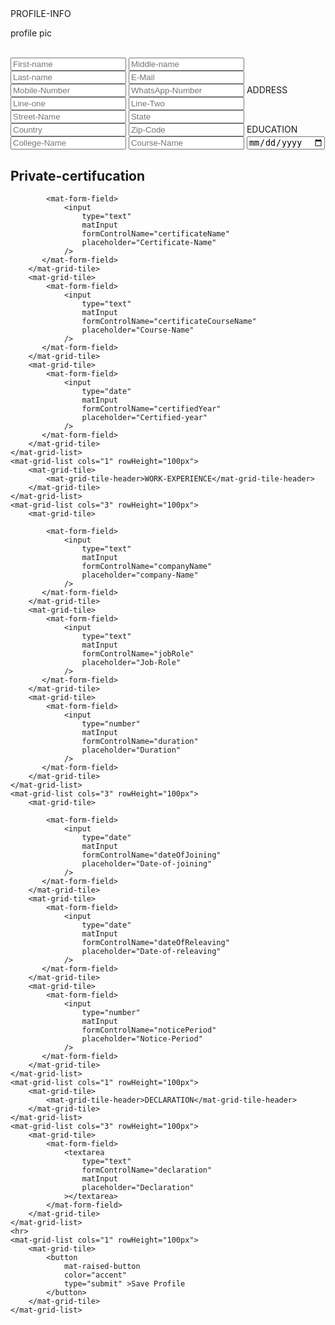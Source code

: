 <form [formGroup]="prifileCreationForm" (submit)="onSavePost()" *ngIf="!isLoading">
    <mat-grid-list cols="1" rowHeight="100px">
        <mat-grid-tile>
            <mat-grid-tile-header>PROFILE-INFO</mat-grid-tile-header>
        </mat-grid-tile>
    </mat-grid-list>
    <mat-grid-list cols="4" rowHeight="250px">
        <mat-grid-tile>
            <input 
                type="file" 
                hidden 
                #profilePicture 
                (change)="onImagePicked($event)"
            />
            <div *ngIf="!imagePreview" (click)="profilePicture.click() " class="profile_pic">
                <p>profile pic</p>
            </div>
            <div class="profile_picPreview"
            *ngIf="imagePreview !== '' && imagePreview && prifileCreationForm.get('profileImage').valid">
                <img [src]="imagePreview" [alt]="prifileCreationForm.value.firstName">
            </div>
        </mat-grid-tile>
    </mat-grid-list>
    <br>
    <mat-grid-list cols="3" rowHeight="100px">
        <mat-grid-tile>
           <mat-form-field>
                <input 
                    type="text"
                    matInput
                    formControlName="firstName"
                    placeholder="First-name"
                />
           </mat-form-field>
        </mat-grid-tile>
        <mat-grid-tile>
            <mat-form-field>
                 <input 
                     type="text"
                     matInput
                     formControlName="middleName"
                     placeholder="Middle-name"
                 />
            </mat-form-field>
         </mat-grid-tile>
         <mat-grid-tile>
            <mat-form-field>
                 <input 
                     type="text"
                     matInput
                     formControlName="lastName"
                     placeholder="Last-name"
                 />
            </mat-form-field>
         </mat-grid-tile>
    </mat-grid-list>
    <mat-grid-list cols="3" rowHeight="100px">
        <mat-grid-tile>
            <mat-form-field>
                 <input 
                     type="text"
                     matInput
                     formControlName="email"
                     placeholder="E-Mail"
                 />
            </mat-form-field>
         </mat-grid-tile>
         <mat-grid-tile>
            <mat-form-field>
                 <input 
                     type="tel"
                     matInput
                     formControlName="mobileNumber"
                     placeholder="Mobile-Number"
                 />
            </mat-form-field>
         </mat-grid-tile>
         <mat-grid-tile>
            <mat-form-field>
                 <input 
                     type="tel"
                     matInput
                     formControlName="whatsAppNumber"
                     placeholder="WhatsApp-Number"
                 />
            </mat-form-field>
         </mat-grid-tile>
    </mat-grid-list>
    <mat-grid-list cols="1" rowHeight="100px">
        <mat-grid-tile>
            <mat-grid-tile-header>ADDRESS</mat-grid-tile-header>
        </mat-grid-tile>
    </mat-grid-list>
    <mat-grid-list cols="3" rowHeight="100px">
        <mat-grid-tile>
            <mat-form-field>
                <input 
                    type="text"
                    matInput
                    formControlName="lineOne"
                    placeholder="Line-one"
                />
           </mat-form-field>
        </mat-grid-tile>
        <mat-grid-tile>
            <mat-form-field>
                <input 
                    type="text"
                    matInput
                    formControlName="lineTwo"
                    placeholder="Line-Two"
                />
           </mat-form-field>
        </mat-grid-tile>
        <mat-grid-tile>
            <mat-form-field>
                <input 
                    type="text"
                    matInput
                    formControlName="streetName"
                    placeholder="Street-Name"
                />
           </mat-form-field>
        </mat-grid-tile>
    </mat-grid-list>
    <mat-grid-list cols="3" rowHeight="100px">
        <mat-grid-tile>
            <mat-form-field>
                <input 
                    type="text"
                    matInput
                    formControlName="state"
                    placeholder="State"
                />
           </mat-form-field>
        </mat-grid-tile>
        <mat-grid-tile>
            <mat-form-field>
                <input 
                    type="text"
                    matInput
                    formControlName="country"
                    placeholder="Country"
                />
           </mat-form-field>
        </mat-grid-tile>
        <mat-grid-tile>
            <mat-form-field>
                <input 
                    type="number"
                    matInput
                    formControlName="zipCode"
                    placeholder="Zip-Code"
                />
           </mat-form-field>
        </mat-grid-tile>
    </mat-grid-list>
    <mat-grid-list cols="1" rowHeight="100px">
        <mat-grid-tile>
            <mat-grid-tile-header>EDUCATION</mat-grid-tile-header>
        </mat-grid-tile>
    </mat-grid-list>
    <mat-grid-list cols="3" rowHeight="100px">
        <mat-grid-tile>
            <mat-form-field>
                <input 
                    type="text"
                    matInput
                    formControlName="collegeName"
                    placeholder="College-Name"
                />
           </mat-form-field>
        </mat-grid-tile>
        <mat-grid-tile>
            <mat-form-field>
                <input 
                    type="text"
                    matInput
                    formControlName="courseName"
                    placeholder="Course-Name"
                />
           </mat-form-field>
        </mat-grid-tile>
        <mat-grid-tile>
            <mat-form-field>
                <input 
                    type="date"
                    matInput
                    formControlName="graduationYear"
                    placeholder="Graduation-year"
                />
           </mat-form-field>
        </mat-grid-tile>
    </mat-grid-list>
    <mat-grid-list cols="4" rowHeight="40px">
        <mat-grid-tile>
            <h2>Private-certifucation</h2>
        </mat-grid-tile>
    </mat-grid-list>
    <mat-grid-list cols="3" rowHeight="100px">
        <mat-grid-tile>
          
            <mat-form-field>
                <input 
                    type="text"
                    matInput
                    formControlName="certificateName"
                    placeholder="Certificate-Name"
                />
           </mat-form-field>
        </mat-grid-tile>
        <mat-grid-tile>
            <mat-form-field>
                <input 
                    type="text"
                    matInput
                    formControlName="certificateCourseName"
                    placeholder="Course-Name"
                />
           </mat-form-field>
        </mat-grid-tile>
        <mat-grid-tile>
            <mat-form-field>
                <input 
                    type="date"
                    matInput
                    formControlName="certifiedYear"
                    placeholder="Certified-year"
                />
           </mat-form-field>
        </mat-grid-tile>
    </mat-grid-list>
    <mat-grid-list cols="1" rowHeight="100px">
        <mat-grid-tile>
            <mat-grid-tile-header>WORK-EXPERIENCE</mat-grid-tile-header>
        </mat-grid-tile>
    </mat-grid-list>
    <mat-grid-list cols="3" rowHeight="100px">
        <mat-grid-tile>
          
            <mat-form-field>
                <input 
                    type="text"
                    matInput
                    formControlName="companyName"
                    placeholder="company-Name"
                />
           </mat-form-field>
        </mat-grid-tile>
        <mat-grid-tile>
            <mat-form-field>
                <input 
                    type="text"
                    matInput
                    formControlName="jobRole"
                    placeholder="Job-Role"
                />
           </mat-form-field>
        </mat-grid-tile>
        <mat-grid-tile>
            <mat-form-field>
                <input 
                    type="number"
                    matInput
                    formControlName="duration"
                    placeholder="Duration"
                />
           </mat-form-field>
        </mat-grid-tile>
    </mat-grid-list>
    <mat-grid-list cols="3" rowHeight="100px">
        <mat-grid-tile>
          
            <mat-form-field>
                <input 
                    type="date"
                    matInput
                    formControlName="dateOfJoining"
                    placeholder="Date-of-joining"
                />
           </mat-form-field>
        </mat-grid-tile>
        <mat-grid-tile>
            <mat-form-field>
                <input 
                    type="date"
                    matInput
                    formControlName="dateOfReleaving"
                    placeholder="Date-of-releaving"
                />
           </mat-form-field>
        </mat-grid-tile>
        <mat-grid-tile>
            <mat-form-field>
                <input 
                    type="number"
                    matInput
                    formControlName="noticePeriod"
                    placeholder="Notice-Period"
                />
           </mat-form-field>
        </mat-grid-tile>
    </mat-grid-list>
    <mat-grid-list cols="1" rowHeight="100px">
        <mat-grid-tile>
            <mat-grid-tile-header>DECLARATION</mat-grid-tile-header>
        </mat-grid-tile>
    </mat-grid-list>
    <mat-grid-list cols="3" rowHeight="100px">  
        <mat-grid-tile>
            <mat-form-field>
                <textarea
                    type="text" 
                    formControlName="declaration"  
                    matInput 
                    placeholder="Declaration"
                ></textarea>
            </mat-form-field>
        </mat-grid-tile>
    </mat-grid-list>
    <hr>
    <mat-grid-list cols="1" rowHeight="100px">
        <mat-grid-tile>
            <button 
                mat-raised-button 
                color="accent" 
                type="submit" >Save Profile
            </button>
        </mat-grid-tile>     
    </mat-grid-list>
</form>  

